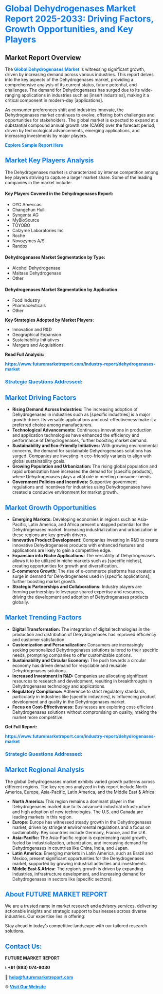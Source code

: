 <h1 style="color: #007BFF;">Global Dehydrogenases Market Report 2025-2033: Driving Factors, Growth Opportunities, and Key Players</h1>

<section id="overview">
<h2>Market Report Overview</h2>
<p>The <a href="https://www.futuremarketreport.com/industry-report/dehydrogenases-market" style="color: #007BFF; text-decoration: none;"><strong>Global Dehydrogenases Market</strong></a> is witnessing significant growth, driven by increasing demand across various industries. This report delves into the key aspects of the Dehydrogenases market, providing a comprehensive analysis of its current status, future potential, and challenges. The demand for Dehydrogenases has surged due to its wide-ranging applications in industries such as [insert industries], making it a critical component in modern-day [applications].</p>
<p>As consumer preferences shift and industries innovate, the Dehydrogenases market continues to evolve, offering both challenges and opportunities for stakeholders. The global market is expected to expand at a substantial compound annual growth rate (CAGR) over the forecast period, driven by technological advancements, emerging applications, and increasing investments by major players.</p>
</section>

<section id="overview">
<p><a href="https://www.futuremarketreport.com/request-sample/reportId=115145" style="color: #007BFF; text-decoration: none;"><strong>Explore Sample Report Here</strong></a></p>
</section>

<section id="key-players">
<h2 style="color: #007BFF;">Market Key Players Analysis</h2>
<p>The Dehydrogenases market is characterized by intense competition among key players striving to capture a larger market share. Some of the leading companies in the market include:</p>
<h4>Key Players Covered in the Dehydrogenases Report:</h4>
<ul><li>OYC Americas</li><li>Changchun Huili</li><li>Syngenta AG</li><li>MyBioSource</li><li>TOYOBO</li><li>Calzyme Laboratories Inc</li><li>Roche</li><li>Novozymes A/S</li><li>Randox</li></ul>
<h4>Dehydrogenases Market Segmentation by Type:</h4>
<ul><li>Alcohol Dehydrogenase</li><li>Maltase Dehydrogenase</li><li>Other</li></ul>

<h4>Dehydrogenases Market Segmentation by Application:</h4>
<ul><li>Food Industry</li><li>Pharmaceuticals</li><li>Other</li></ul>
<p><strong>Key Strategies Adopted by Market Players:</strong></p>
<ul>
<li>Innovation and R&D</li>
<li>Geographical Expansion</li>
<li>Sustainability Initiatives</li>
<li>Mergers and Acquisitions</li>
</ul>
</section>

<section>
<p><strong>Read Full Analysis: </strong></p><a href="https://www.futuremarketreport.com/industry-report/dehydrogenases-market" style="color: #007BFF; text-decoration: none;"><strong>https://www.futuremarketreport.com/industry-report/dehydrogenases-market</strong></a>
<h3 style="color: #007BFF;">Strategic Questions Addressed:</h3>
</section>

<section id="driving-factors">
<h2 style="color: #007BFF;">Market Driving Factors</h2>
<ul>
<li><strong>Rising Demand Across Industries:</strong> The increasing adoption of Dehydrogenases in industries such as [specific industries] is a major growth driver. Its versatile applications and cost-effectiveness make it a preferred choice among manufacturers.</li>
<li><strong>Technological Advancements:</strong> Continuous innovations in production and application technologies have enhanced the efficiency and performance of Dehydrogenases, further boosting market demand.</li>
<li><strong>Sustainability and Eco-Friendly Initiatives:</strong> With growing environmental concerns, the demand for sustainable Dehydrogenases solutions has surged. Companies are investing in eco-friendly variants to align with global sustainability goals.</li>
<li><strong>Growing Population and Urbanization:</strong> The rising global population and rapid urbanization have increased the demand for [specific products], where Dehydrogenases plays a vital role in meeting consumer needs.</li>
<li><strong>Government Policies and Incentives:</strong> Supportive government regulations and incentives for industries using Dehydrogenases have created a conducive environment for market growth.</li>
</ul>
</section>

<section id="growth-opportunities">
<h2 style="color: #007BFF;">Market Growth Opportunities</h2>
<ul>
<li><strong>Emerging Markets:</strong> Developing economies in regions such as Asia-Pacific, Latin America, and Africa present untapped potential for the Dehydrogenases market. Increasing industrialization and urbanization in these regions are key growth drivers.</li>
<li><strong>Innovative Product Development:</strong> Companies investing in R&D to create innovative Dehydrogenases products with enhanced features and applications are likely to gain a competitive edge.</li>
<li><strong>Expansion into Niche Applications:</strong> The versatility of Dehydrogenases allows it to be utilized in niche markets such as [specific niches], creating opportunities for growth and diversification.</li>
<li><strong>E-commerce Growth:</strong> The rise of e-commerce platforms has created a surge in demand for Dehydrogenases used in [specific applications], further boosting market growth.</li>
<li><strong>Strategic Partnerships and Collaborations:</strong> Industry players are forming partnerships to leverage shared expertise and resources, driving the development and adoption of Dehydrogenases products globally.</li>
</ul>
</section>

<section id="trending-factors">
<h2 style="color: #007BFF;">Market Trending Factors</h2>
<ul>
<li><strong>Digital Transformation:</strong> The integration of digital technologies in the production and distribution of Dehydrogenases has improved efficiency and customer satisfaction.</li>
<li><strong>Customization and Personalization:</strong> Consumers are increasingly seeking personalized Dehydrogenases solutions tailored to their specific needs, prompting companies to offer customizable options.</li>
<li><strong>Sustainability and Circular Economy:</strong> The push towards a circular economy has driven demand for recyclable and reusable Dehydrogenases solutions.</li>
<li><strong>Increased Investment in R&D:</strong> Companies are allocating significant resources to research and development, resulting in breakthroughs in Dehydrogenases technology and applications.</li>
<li><strong>Regulatory Compliance:</strong> Adherence to strict regulatory standards, particularly in industries like [specific industries], is influencing product development and quality in the Dehydrogenases market.</li>
<li><strong>Focus on Cost-Effectiveness:</strong> Businesses are exploring cost-efficient Dehydrogenases solutions without compromising on quality, making the market more competitive.</li>
</ul>
</section>

<section>
<p><strong>Get Full Report: </strong></p><a href="https://www.futuremarketreport.com/industry-report/dehydrogenases-market" style="color: #007BFF; text-decoration: none;"><strong>https://www.futuremarketreport.com/industry-report/dehydrogenases-market</strong></a>
<h3 style="color: #007BFF;">Strategic Questions Addressed:</h3>
</section>


<section id="regional-analysis">
<h2 style="color: #007BFF;">Market Regional Analysis</h2>
<p>The global Dehydrogenases market exhibits varied growth patterns across different regions. The key regions analyzed in this report include North America, Europe, Asia-Pacific, Latin America, and the Middle East & Africa:</p>
<ul>
<li><strong>North America:</strong> This region remains a dominant player in the Dehydrogenases market due to its advanced industrial infrastructure and high adoption of new technologies. The U.S. and Canada are leading markets in this region.</li>
<li><strong>Europe:</strong> Europe has witnessed steady growth in the Dehydrogenases market, driven by stringent environmental regulations and a focus on sustainability. Key countries include Germany, France, and the U.K.</li>
<li><strong>Asia-Pacific:</strong> The Asia-Pacific region is experiencing rapid growth, fueled by industrialization, urbanization, and increasing demand for Dehydrogenases in countries like China, India, and Japan.</li>
<li><strong>Latin America:</strong> Emerging markets in Latin America, such as Brazil and Mexico, present significant opportunities for the Dehydrogenases market, supported by growing industrial activities and investments.</li>
<li><strong>Middle East & Africa:</strong> The region’s growth is driven by expanding industries, infrastructure development, and increasing demand for Dehydrogenases in sectors like [specific sectors].</li>
</ul>
</section>

<footer>
<h2 style="color: #007BFF;">About FUTURE MARKET REPORT</h2>
<p>We are a trusted name in market research and advisory services, delivering actionable insights and strategic support to businesses across diverse industries. Our expertise lies in offering:</p>

<p>Stay ahead in today’s competitive landscape with our tailored research solutions.</p>

<h2 style="color: #007BFF;">Contact Us:</h2>
<p><strong>FUTURE MARKET REPORT</strong></p>
<p>📞 <strong>+91 (883) 074-8030</strong></p>
<p>📧 <strong><a href="mailto:help@futuremarketreport.com" style="color: #007BFF;">help@futuremarketreport.com</a></strong></p>
<p>🌐 <strong><a href="https://www.futuremarketreport.com/" style="color: #007BFF;">Visit Our Website</a></strong></p>
</footer>